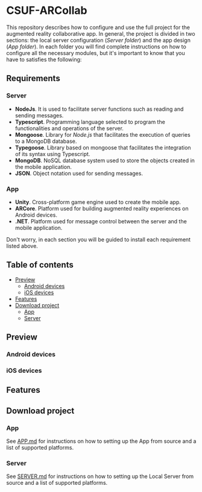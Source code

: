 # CSUF-ARCollab
This repository describes how to configure and use the full project for the augmented reality collaborative app. In general, the project is divided in two sections: the local server configuration (_Server folder_) and the app design (_App folder_). In each folder you will find complete instructions on how to configure all the necessary modules, but it's important to know that you have to satisfies the following:

## Requirements
### Server
- **NodeJs**. It is used to facilitate server functions such as reading and sending messages.
- **Typescript**. Programming language selected to program the functionalities and operations of the server.
- **Mongoose**. Library for *Node.js* that facilitates the execution of queries to a MongoDB database.
- **Typegoose**. Library based on mongoose that facilitates the integration of its syntax using Typescript.
- **MongoDB**. NoSQL database system used to store the objects created in the mobile application.
- **JSON**. Object notation used for sending messages.
### App
- **Unity**. Cross-platform game engine used to create the mobile app.
- **ARCore**. Platform used for building augmented reality experiences on Android devices.
- **.NET**. Platform used for message control between the server and the mobile application.

Don't worry, in each section you will be guided to install each requirement listed above.

## Table of contents

* [Preview](#preview)
  * [Android devices](#android-devices)
  * [iOS devices](#ios-devices)
* [Features](#features)
* [Download project](#download-project)
  * [App](#app)
  * [Server](#server)

## Preview

### Android devices

### iOS devices

## Features

## Download project

### App

See [APP.md](./App/APP.md) for instructions on how to setting up the App from source and a list of supported platforms.

### Server

See [SERVER.md](./Server/SERVER.md) for instructions on how to setting up the Local Server from source and a list of supported platforms.
